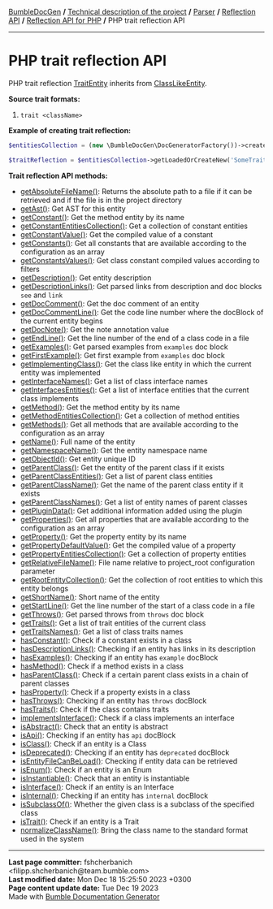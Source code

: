 <embed> <a href="/docs/README.md">BumbleDocGen</a> <b>/</b> <a href="/docs/tech/readme.md">Technical description of the project</a> <b>/</b> <a href="/docs/tech/2.parser/readme.md">Parser</a> <b>/</b> <a href="/docs/tech/2.parser/reflectionApi/readme.md">Reflection API</a> <b>/</b> <a href="/docs/tech/2.parser/reflectionApi/php/readme.md">Reflection API for PHP</a> <b>/</b> PHP trait reflection API<hr> </embed>

<embed> <h1>PHP trait reflection API</h1> </embed>

PHP trait reflection <a href="/docs/tech/2.parser/reflectionApi/php/classes/TraitEntity.md">TraitEntity</a> inherits from <a href="/docs/tech/2.parser/reflectionApi/php/classes/ClassLikeEntity.md">ClassLikeEntity</a>.

**Source trait formats:**

1) `trait <className>`

**Example of creating trait reflection:**

```php
$entitiesCollection = (new \BumbleDocGen\DocGeneratorFactory())->createRootEntitiesCollection($reflectionApiConfig);

$traitReflection = $entitiesCollection->getLoadedOrCreateNew('SomeTraitName'); // or get()
```

**Trait reflection API methods:**

- [getAbsoluteFileName()](/docs/tech/2.parser/reflectionApi/php/classes/TraitEntity.md#mgetabsolutefilename): Returns the absolute path to a file if it can be retrieved and if the file is in the project directory
- [getAst()](/docs/tech/2.parser/reflectionApi/php/classes/TraitEntity.md#mgetast): Get AST for this entity
- [getConstant()](/docs/tech/2.parser/reflectionApi/php/classes/TraitEntity.md#mgetconstant): Get the method entity by its name
- [getConstantEntitiesCollection()](/docs/tech/2.parser/reflectionApi/php/classes/TraitEntity.md#mgetconstantentitiescollection): Get a collection of constant entities
- [getConstantValue()](/docs/tech/2.parser/reflectionApi/php/classes/TraitEntity.md#mgetconstantvalue): Get the compiled value of a constant
- [getConstants()](/docs/tech/2.parser/reflectionApi/php/classes/TraitEntity.md#mgetconstants): Get all constants that are available according to the configuration as an array
- [getConstantsValues()](/docs/tech/2.parser/reflectionApi/php/classes/TraitEntity.md#mgetconstantsvalues): Get class constant compiled values according to filters
- [getDescription()](/docs/tech/2.parser/reflectionApi/php/classes/TraitEntity.md#mgetdescription): Get entity description
- [getDescriptionLinks()](/docs/tech/2.parser/reflectionApi/php/classes/TraitEntity.md#mgetdescriptionlinks): Get parsed links from description and doc blocks `see` and `link`
- [getDocComment()](/docs/tech/2.parser/reflectionApi/php/classes/TraitEntity.md#mgetdoccomment): Get the doc comment of an entity
- [getDocCommentLine()](/docs/tech/2.parser/reflectionApi/php/classes/TraitEntity.md#mgetdoccommentline): Get the code line number where the docBlock of the current entity begins
- [getDocNote()](/docs/tech/2.parser/reflectionApi/php/classes/TraitEntity.md#mgetdocnote): Get the note annotation value
- [getEndLine()](/docs/tech/2.parser/reflectionApi/php/classes/TraitEntity.md#mgetendline): Get the line number of the end of a class code in a file
- [getExamples()](/docs/tech/2.parser/reflectionApi/php/classes/TraitEntity.md#mgetexamples): Get parsed examples from `examples` doc block
- [getFirstExample()](/docs/tech/2.parser/reflectionApi/php/classes/TraitEntity.md#mgetfirstexample): Get first example from `examples` doc block
- [getImplementingClass()](/docs/tech/2.parser/reflectionApi/php/classes/TraitEntity.md#mgetimplementingclass): Get the class like entity in which the current entity was implemented
- [getInterfaceNames()](/docs/tech/2.parser/reflectionApi/php/classes/TraitEntity.md#mgetinterfacenames): Get a list of class interface names
- [getInterfacesEntities()](/docs/tech/2.parser/reflectionApi/php/classes/TraitEntity.md#mgetinterfacesentities): Get a list of interface entities that the current class implements
- [getMethod()](/docs/tech/2.parser/reflectionApi/php/classes/TraitEntity.md#mgetmethod): Get the method entity by its name
- [getMethodEntitiesCollection()](/docs/tech/2.parser/reflectionApi/php/classes/TraitEntity.md#mgetmethodentitiescollection): Get a collection of method entities
- [getMethods()](/docs/tech/2.parser/reflectionApi/php/classes/TraitEntity.md#mgetmethods): Get all methods that are available according to the configuration as an array
- [getName()](/docs/tech/2.parser/reflectionApi/php/classes/TraitEntity.md#mgetname): Full name of the entity
- [getNamespaceName()](/docs/tech/2.parser/reflectionApi/php/classes/TraitEntity.md#mgetnamespacename): Get the entity namespace name
- [getObjectId()](/docs/tech/2.parser/reflectionApi/php/classes/TraitEntity.md#mgetobjectid): Get entity unique ID
- [getParentClass()](/docs/tech/2.parser/reflectionApi/php/classes/TraitEntity.md#mgetparentclass): Get the entity of the parent class if it exists
- [getParentClassEntities()](/docs/tech/2.parser/reflectionApi/php/classes/TraitEntity.md#mgetparentclassentities): Get a list of parent class entities
- [getParentClassName()](/docs/tech/2.parser/reflectionApi/php/classes/TraitEntity.md#mgetparentclassname): Get the name of the parent class entity if it exists
- [getParentClassNames()](/docs/tech/2.parser/reflectionApi/php/classes/TraitEntity.md#mgetparentclassnames): Get a list of entity names of parent classes
- [getPluginData()](/docs/tech/2.parser/reflectionApi/php/classes/TraitEntity.md#mgetplugindata): Get additional information added using the plugin
- [getProperties()](/docs/tech/2.parser/reflectionApi/php/classes/TraitEntity.md#mgetproperties): Get all properties that are available according to the configuration as an array
- [getProperty()](/docs/tech/2.parser/reflectionApi/php/classes/TraitEntity.md#mgetproperty): Get the property entity by its name
- [getPropertyDefaultValue()](/docs/tech/2.parser/reflectionApi/php/classes/TraitEntity.md#mgetpropertydefaultvalue): Get the compiled value of a property
- [getPropertyEntitiesCollection()](/docs/tech/2.parser/reflectionApi/php/classes/TraitEntity.md#mgetpropertyentitiescollection): Get a collection of property entities
- [getRelativeFileName()](/docs/tech/2.parser/reflectionApi/php/classes/TraitEntity.md#mgetrelativefilename): File name relative to project_root configuration parameter
- [getRootEntityCollection()](/docs/tech/2.parser/reflectionApi/php/classes/TraitEntity.md#mgetrootentitycollection): Get the collection of root entities to which this entity belongs
- [getShortName()](/docs/tech/2.parser/reflectionApi/php/classes/TraitEntity.md#mgetshortname): Short name of the entity
- [getStartLine()](/docs/tech/2.parser/reflectionApi/php/classes/TraitEntity.md#mgetstartline): Get the line number of the start of a class code in a file
- [getThrows()](/docs/tech/2.parser/reflectionApi/php/classes/TraitEntity.md#mgetthrows): Get parsed throws from `throws` doc block
- [getTraits()](/docs/tech/2.parser/reflectionApi/php/classes/TraitEntity.md#mgettraits): Get a list of trait entities of the current class
- [getTraitsNames()](/docs/tech/2.parser/reflectionApi/php/classes/TraitEntity.md#mgettraitsnames): Get a list of class traits names
- [hasConstant()](/docs/tech/2.parser/reflectionApi/php/classes/TraitEntity.md#mhasconstant): Check if a constant exists in a class
- [hasDescriptionLinks()](/docs/tech/2.parser/reflectionApi/php/classes/TraitEntity.md#mhasdescriptionlinks): Checking if an entity has links in its description
- [hasExamples()](/docs/tech/2.parser/reflectionApi/php/classes/TraitEntity.md#mhasexamples): Checking if an entity has `example` docBlock
- [hasMethod()](/docs/tech/2.parser/reflectionApi/php/classes/TraitEntity.md#mhasmethod): Check if a method exists in a class
- [hasParentClass()](/docs/tech/2.parser/reflectionApi/php/classes/TraitEntity.md#mhasparentclass): Check if a certain parent class exists in a chain of parent classes
- [hasProperty()](/docs/tech/2.parser/reflectionApi/php/classes/TraitEntity.md#mhasproperty): Check if a property exists in a class
- [hasThrows()](/docs/tech/2.parser/reflectionApi/php/classes/TraitEntity.md#mhasthrows): Checking if an entity has `throws` docBlock
- [hasTraits()](/docs/tech/2.parser/reflectionApi/php/classes/TraitEntity.md#mhastraits): Check if the class contains traits
- [implementsInterface()](/docs/tech/2.parser/reflectionApi/php/classes/TraitEntity.md#mimplementsinterface): Check if a class implements an interface
- [isAbstract()](/docs/tech/2.parser/reflectionApi/php/classes/TraitEntity.md#misabstract): Check that an entity is abstract
- [isApi()](/docs/tech/2.parser/reflectionApi/php/classes/TraitEntity.md#misapi): Checking if an entity has `api` docBlock
- [isClass()](/docs/tech/2.parser/reflectionApi/php/classes/TraitEntity.md#misclass): Check if an entity is a Class
- [isDeprecated()](/docs/tech/2.parser/reflectionApi/php/classes/TraitEntity.md#misdeprecated): Checking if an entity has `deprecated` docBlock
- [isEntityFileCanBeLoad()](/docs/tech/2.parser/reflectionApi/php/classes/TraitEntity.md#misentityfilecanbeload): Checking if entity data can be retrieved
- [isEnum()](/docs/tech/2.parser/reflectionApi/php/classes/TraitEntity.md#misenum): Check if an entity is an Enum
- [isInstantiable()](/docs/tech/2.parser/reflectionApi/php/classes/TraitEntity.md#misinstantiable): Check that an entity is instantiable
- [isInterface()](/docs/tech/2.parser/reflectionApi/php/classes/TraitEntity.md#misinterface): Check if an entity is an Interface
- [isInternal()](/docs/tech/2.parser/reflectionApi/php/classes/TraitEntity.md#misinternal): Checking if an entity has `internal` docBlock
- [isSubclassOf()](/docs/tech/2.parser/reflectionApi/php/classes/TraitEntity.md#missubclassof): Whether the given class is a subclass of the specified class
- [isTrait()](/docs/tech/2.parser/reflectionApi/php/classes/TraitEntity.md#mistrait): Check if an entity is a Trait
- [normalizeClassName()](/docs/tech/2.parser/reflectionApi/php/classes/TraitEntity.md#mnormalizeclassname): Bring the class name to the standard format used in the system

<div id='page_committer_info'>
<hr>
<b>Last page committer:</b> fshcherbanich &lt;filipp.shcherbanich@team.bumble.com&gt;<br><b>Last modified date:</b>   Mon Dec 18 15:25:50 2023 +0300<br><b>Page content update date:</b> Tue Dec 19 2023<br>Made with <a href='https://github.com/bumble-tech/bumble-doc-gen/blob/master/docs/README.md'>Bumble Documentation Generator</a></div>